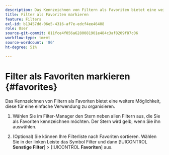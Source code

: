 ```yaml
---
description: Das Kennzeichnen von Filtern als Favoriten bietet eine weitere Möglichkeit, diese für eine einfache Verwendung zu organisieren.
title: Filter als Favoriten markieren
feature: Filters
exl-id: b13457dd-06e5-4316-af7e-edcf4ee46408
role: User
source-git-commit: 811fce4f056a6280081901e484c3af8209f87c06
workflow-type: tm+mt
source-wordcount: '86'
ht-degree: 51%

---
```


# Filter als Favoriten markieren {#favorites}

Das Kennzeichnen von Filtern als Favoriten bietet eine weitere Möglichkeit, diese für eine einfache Verwendung zu organisieren.

1. Wählen Sie im Filter-Manager den Stern neben allen Filtern aus, die Sie als Favoriten kennzeichnen möchten. Der Stern wird gelb, wenn Sie ihn auswählen.

1. (Optional) Sie können Ihre Filterliste nach Favoriten sortieren. Wählen Sie in der linken Leiste das Symbol Filter und dann [!UICONTROL **Sonstige Filter**] > [!UICONTROL **Favoriten**] aus.
